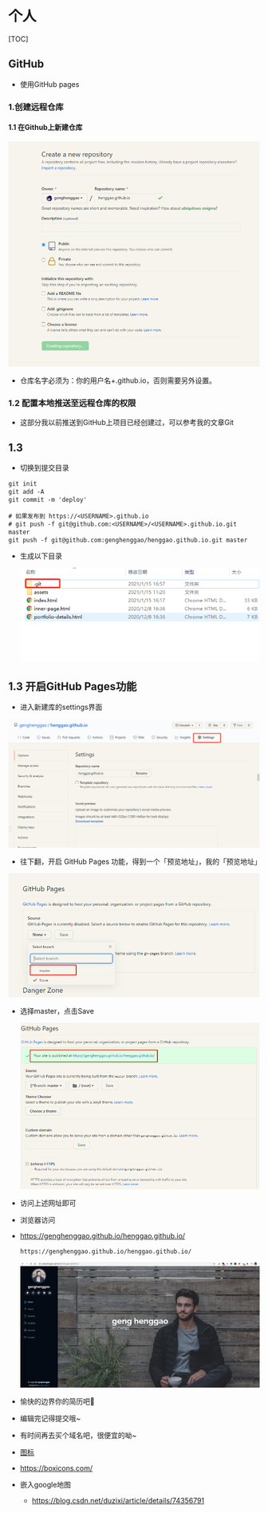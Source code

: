 # 个人

[TOC]





## GitHub

-  使用GitHub pages

### 1.创建远程仓库

#### 1.1 在Github上新建仓库

![](IMG/微信截图_20210115164850.png)

- 仓库名字必须为：你的用户名+.github.io，否则需要另外设置。



### 1.2 配置本地推送至远程仓库的权限

- 这部分我以前推送到GitHub上项目已经创建过，可以参考我的文章Git



## 1.3

- 切换到提交目录

```
git init
git add -A
git commit -m 'deploy'

# 如果发布到 https://<USERNAME>.github.io
# git push -f git@github.com:<USERNAME>/<USERNAME>.github.io.git master
git push -f git@github.com:genghenggao/henggao.github.io.git master
```

- 生成以下目录

  ![](IMG/微信截图_20210115170109.png)

## 1.3 开启GitHub Pages功能

- 进入新建库的settings界面

![](IMG/微信截图_20210115170247.png)

- 往下翻，开启 GitHub Pages 功能，得到一个「预览地址」，我的「预览地址」

![](IMG/微信截图_20210115170403.png)

- 选择master，点击Save

  ![](IMG/微信截图_20210115170645.png)

- 访问上述网址即可

- 浏览器访问

- https://genghenggao.github.io/henggao.github.io/

  ```
  https://genghenggao.github.io/henggao.github.io/
  ```
  
  ![](IMG/微信截图_20210115171031.png)
  
  

- 愉快的边界你的简历吧🍗

- 编辑完记得提交哦~
- 有时间再去买个域名吧，很便宜的呦~

- [图标](https://github.com/atisawd/boxicons/tree/master/svg/logos)
- https://boxicons.com/



- 嵌入google地图
  - https://blog.csdn.net/duzixi/article/details/74356791